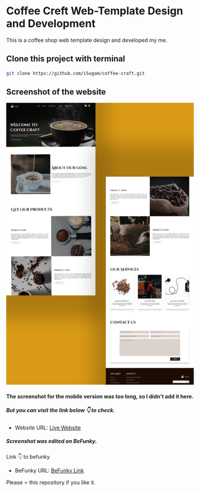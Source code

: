 # Coffee Creft Web-Template Design and Development
This is a coffee shop web template design and developed my me.

## Clone this project with terminal
```bash
git clone https://github.com/iSugam/coffee-craft.git
```

## Screenshot of the website
![](./assets/screenshot/website-screenshot.png)

#### The screenshot for the mobile version was too long, so I didn't add it here. 
##### But you can visit the link below 👇 to check.

- Website URL: [Live Website](https://isugam.github.io/coffee-craft/)

##### Screenshot was edited on BeFunky.
Link 👇 to befunky
- BeFunky URL: [BeFunky Link](https://www.befunky.com/)

Please ⭐ this repository if you like it.